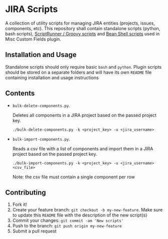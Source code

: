 # JIRA Scripts
A collection of utility scripts for managing JIRA entities (projects, issues, components, etc). This repository shall contain standalone scripts (python, bash scripts), [ScriptRunner / Groovy scripts](https://scriptrunner.adaptavist.com/latest/index.html) and [Bean Shell scripts](https://innovalog.atlassian.net/wiki/display/JMCF/JIRA+Misc+Custom+Fields) used in Misc Custom Fields plugin.

## Installation and Usage
Standalone scripts should only require basic `bash` and `python`. Plugin scripts should be stored on a separate folders and will have its own `README` file containing installation and usage instructions

## Contents 
- `bulk-delete-components.py`.

   Deletes all components in a JIRA project based on the passed project key.

   ```
   ./bulk-delete-components.py -k <project_key> -u <jira_username>
   ```

- `bulk-import-components.py`.

   Reads a csv file with a list of components and import them in a JIRA project based on the passed project key.

   ```
   ./bulk-import-components.py -k <project_key> -u <jira_username> <csv_file>
   ```

   Note: the csv file must contain a single component per row
    
## Contributing
1. Fork it!
2. Create your feature branch: `git checkout -b my-new-feature`. Make sure to update this `README` file with the description of the new script(s)
3. Commit your changes: `git commit -am 'New scripts'`
4. Push to the branch: `git push origin my-new-feature`
5. Submit a pull request

